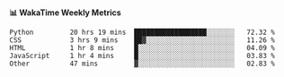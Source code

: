 **:bar_chart: WakaTime Weekly Metrics**

<!--START_SECTION:waka-->

```text
Python         20 hrs 19 mins  ██████████████████░░░░░░░   72.32 %
CSS            3 hrs 9 mins    ██▓░░░░░░░░░░░░░░░░░░░░░░   11.26 %
HTML           1 hr 8 mins     █░░░░░░░░░░░░░░░░░░░░░░░░   04.09 %
JavaScript     1 hr 4 mins     █░░░░░░░░░░░░░░░░░░░░░░░░   03.83 %
Other          47 mins         ▓░░░░░░░░░░░░░░░░░░░░░░░░   02.83 %
```

<!--END_SECTION:waka-->
